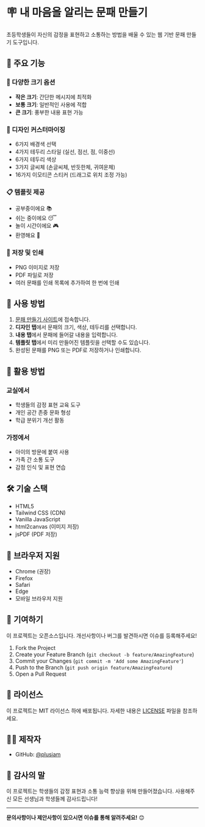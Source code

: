 # 🪧 내 마음을 알리는 문패 만들기

초등학생들이 자신의 감정을 표현하고 소통하는 방법을 배울 수 있는 웹 기반 문패 만들기 도구입니다.

## 🌟 주요 기능

### 📏 다양한 크기 옵션
- **작은 크기**: 간단한 메시지에 최적화
- **보통 크기**: 일반적인 사용에 적합
- **큰 크기**: 풍부한 내용 표현 가능

### 🎨 디자인 커스터마이징
- 6가지 배경색 선택
- 4가지 테두리 스타일 (실선, 점선, 점, 이중선)
- 6가지 테두리 색상
- 3가지 글씨체 (손글씨체, 반듯한체, 귀여운체)
- 16가지 이모티콘 스티커 (드래그로 위치 조정 가능)

### 📋 템플릿 제공
- 공부중이에요 📚
- 쉬는 중이에요 😴
- 놀이 시간이에요 🎮
- 환영해요 🌈

### 💾 저장 및 인쇄
- PNG 이미지로 저장
- PDF 파일로 저장
- 여러 문패를 인쇄 목록에 추가하여 한 번에 인쇄

## 🚀 사용 방법

1. [문패 만들기 사이트](https://plusiam.github.io/munpae-maker/)에 접속합니다.
2. **디자인 탭**에서 문패의 크기, 색상, 테두리를 선택합니다.
3. **내용 탭**에서 문패에 들어갈 내용을 입력합니다.
4. **템플릿 탭**에서 미리 만들어진 템플릿을 선택할 수도 있습니다.
5. 완성된 문패를 PNG 또는 PDF로 저장하거나 인쇄합니다.

## 🎯 활용 방법

### 교실에서
- 학생들의 감정 표현 교육 도구
- 개인 공간 존중 문화 형성
- 학급 분위기 개선 활동

### 가정에서
- 아이의 방문에 붙여 사용
- 가족 간 소통 도구
- 감정 인식 및 표현 연습

## 🛠️ 기술 스택

- HTML5
- Tailwind CSS (CDN)
- Vanilla JavaScript
- html2canvas (이미지 저장)
- jsPDF (PDF 저장)

## 📱 브라우저 지원

- Chrome (권장)
- Firefox
- Safari
- Edge
- 모바일 브라우저 지원

## 🤝 기여하기

이 프로젝트는 오픈소스입니다. 개선사항이나 버그를 발견하시면 이슈를 등록해주세요!

1. Fork the Project
2. Create your Feature Branch (`git checkout -b feature/AmazingFeature`)
3. Commit your Changes (`git commit -m 'Add some AmazingFeature'`)
4. Push to the Branch (`git push origin feature/AmazingFeature`)
5. Open a Pull Request

## 📄 라이선스

이 프로젝트는 MIT 라이선스 하에 배포됩니다. 자세한 내용은 [LICENSE](LICENSE) 파일을 참조하세요.

## 👨‍💻 제작자

- GitHub: [@plusiam](https://github.com/plusiam)

## 🙏 감사의 말

이 프로젝트는 학생들의 감정 표현과 소통 능력 향상을 위해 만들어졌습니다.
사용해주신 모든 선생님과 학생들께 감사드립니다!

---

**문의사항이나 제안사항이 있으시면 이슈를 통해 알려주세요!** 😊
